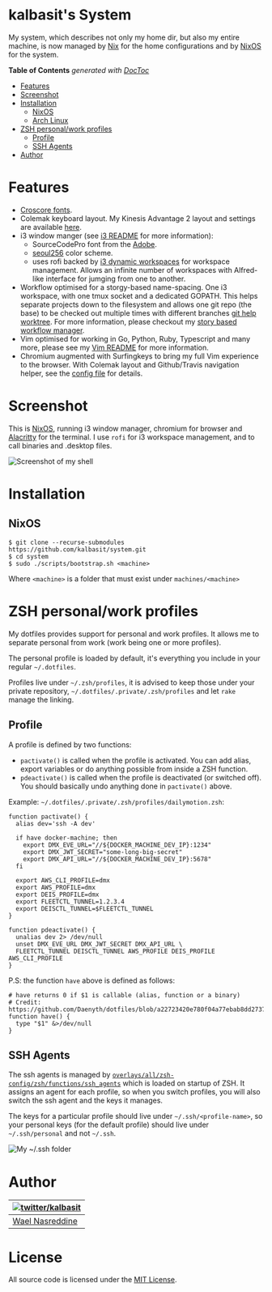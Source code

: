 # kalbasit's System

My system, which describes not only my home dir, but also my entire
machine, is now managed by [Nix][1] for the home
configurations and by [NixOS][2] for the system.

<!-- START doctoc generated TOC please keep comment here to allow auto update -->
<!-- DON'T EDIT THIS SECTION, INSTEAD RE-RUN doctoc TO UPDATE -->
**Table of Contents**  *generated with [DocToc](https://github.com/thlorenz/doctoc)*

- [Features](#features)
- [Screenshot](#screenshot)
- [Installation](#installation)
  - [NixOS](#nixos)
  - [Arch Linux](#arch-linux)
- [ZSH personal/work profiles](#zsh-personalwork-profiles)
  - [Profile](#profile)
  - [SSH Agents](#ssh-agents)
- [Author](#author)

<!-- END doctoc generated TOC please keep comment here to allow auto update -->


# Features

- [Croscore fonts][8].
- Colemak keyboard layout. My Kinesis Advantage 2 layout and settings are available [here][9].
- i3 window manger (see [i3 README][10] for more information):
  - SourceCodePro font from the [Adobe][8].
  - [seoul256][11] color scheme.
  - uses rofi backed by [i3 dynamic workspaces][12] for workspace
      management. Allows an infinite number of workspaces with Alfred-like
      interface for jumging from one to another.
- Workflow optimised for a storgy-based name-spacing. One i3 workspace,
    with one tmux socket and a dedicated GOPATH. This helps separate
    projects down to the filesystem and allows one git repo (the base) to
    be checked out multiple times with different branches [git help
    worktree][14]. For more information, please checkout my [story based
    workflow manager](https://github.com/kalbasit/swm).
- Vim optimised for working in Go, Python, Ruby, Typescript and many
    more, please see my [Vim README][19] for more information.
- Chromium augmented with Surfingkeys to bring my full Vim experience to
    the browser. With Colemak layout and Github/Travis navigation helper,
    see the [config file][17] for details.

# Screenshot

This is [NixOS][2], running i3 window manager, chromium for browser and
[Alacritty][3] for the terminal. I use `rofi` for i3 workspace
management, and to call binaries and .desktop files.

![Screenshot of my shell](https://i.imgur.com/gNF5iHs.png)

# Installation

## NixOS

```
$ git clone --recurse-submodules https://github.com/kalbasit/system.git
$ cd system
$ sudo ./scripts/bootstrap.sh <machine>
```

Where `<machine>` is a folder that must exist under `machines/<machine>`

# ZSH personal/work profiles

My dotfiles provides support for personal and work profiles. It allows
me to separate personal from work (work being one or more profiles).

The personal profile is loaded by default, it's everything you include
in your regular `~/.dotfiles`.

Profiles live under `~/.zsh/profiles`, it is advised to keep those under
your private repository, `~/.dotfiles/.private/.zsh/profiles` and let
`rake` manage the linking.

## Profile

A profile is defined by two functions:
- `pactivate()` is called when the profile is activated. You can add
  alias, export variables or do anything possible from inside a ZSH
  function.
- `pdeactivate()` is called when the profile is deactivated (or switched
  off). You should basically undo anything done in `pactivate()` above.

Example: `~/.dotfiles/.private/.zsh/profiles/dailymotion.zsh`:

```
function pactivate() {
  alias dev='ssh -A dev'

  if have docker-machine; then
    export DMX_EVE_URL="//${DOCKER_MACHINE_DEV_IP}:1234"
    export DMX_JWT_SECRET="some-long-big-secret"
    export DMX_API_URL="//${DOCKER_MACHINE_DEV_IP}:5678"
  fi

  export AWS_CLI_PROFILE=dmx
  export AWS_PROFILE=dmx
  export DEIS_PROFILE=dmx
  export FLEETCTL_TUNNEL=1.2.3.4
  export DEISCTL_TUNNEL=$FLEETCTL_TUNNEL
}

function pdeactivate() {
  unalias dev 2> /dev/null
  unset DMX_EVE_URL DMX_JWT_SECRET DMX_API_URL \
  FLEETCTL_TUNNEL DEISCTL_TUNNEL AWS_PROFILE DEIS_PROFILE AWS_CLI_PROFILE
}
```

P.S: the function `have` above is defined as follows:

```
# have returns 0 if $1 is callable (alias, function or a binary)
# Credit: https://github.com/Daenyth/dotfiles/blob/a22723420e780f04a77ebab8dd2737cfaba43c42/.bashrc#L47
function have() {
  type "$1" &>/dev/null
}
```

## SSH Agents

The ssh agents is managed by
[`overlays/all/zsh-config/zsh/functions/ssh_agents`][7] which is loaded
on startup of ZSH. It assigns an agent for each profile, so when you
switch profiles, you will also switch the ssh agent and the keys it
manages.

The keys for a particular profile should live under
`~/.ssh/<profile-name>`, so your personal keys (for the default profile)
should live under `~/.ssh/personal` and not `~/.ssh`.

![My ~/.ssh folder](https://i.imgur.com/tNsMlks.png)

# Author

| [![twitter/kalbasit](https://avatars0.githubusercontent.com/u/87115?v=3&s=128)](http://twitter.com/kalbasit "Follow @kalbasit on Twitter") |
|---|
| [Wael Nasreddine](https://github.com/kalbasit) |

# License

All source code is licensed under the [MIT License][4].

[1]: https://nixos.org/nix
[2]: https://nixos.org
[3]: https://github.com/jwilm/alacritty
[4]: https://raw.github.com/kalbasit/system/master/LICENSE
[7]: https://github.com/kalbasit/system/blob/master/overlays/all/zsh-config/zsh/functions/ssh_agents
[8]: https://adobe-fonts.github.io/source-code-pro/
[9]: https://github.com/kalbasit/advantage2
[10]: https://github.com/kalbasit/system/tree/master/.config/i3
[11]: https://github.com/junegunn/seoul256.vim
[12]: https://github.com/kalbasit/system/tree/master/overlays/all/i3-config/bin
[14]: https://git-scm.com/docs/git-worktree
[16]: https://github.com/kalbasit/tmx
[17]: https://github.com/kalbasit/system/blob/master/overlays/all/surfingkeys-config/surfingkeys.js
[19]: https://github.com/kalbasit/system/tree/master/overlays/neovim
